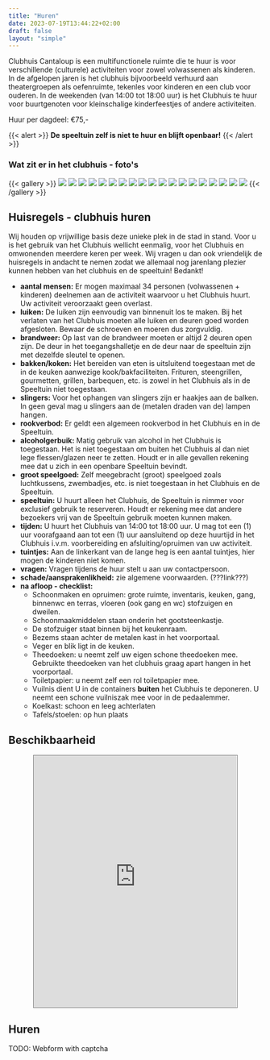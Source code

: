 ```yaml
---
title: "Huren"
date: 2023-07-19T13:44:22+02:00
draft: false
layout: "simple"
---
```


<!-- # Huren -->

Clubhuis Cantaloup is een multifunctionele ruimte die te huur is voor verschillende (culturele) activiteiten voor zowel volwassenen als kinderen. In de afgelopen jaren is het clubhuis bijvoorbeeld verhuurd aan theatergroepen als oefenruimte, tekenles voor kinderen en een club voor ouderen. In de weekenden (van 14:00 tot 18:00 uur) is het Clubhuis te huur voor buurtgenoten voor kleinschalige kinderfeestjes of andere activiteiten. 

Huur per dagdeel: €75,-  

{{< alert >}}
**De speeltuin zelf is niet te huur en blijft openbaar!** 
{{< /alert >}}

 
### Wat zit er in het clubhuis - foto's

{{< gallery >}}
<img src="/inside/Clubhuis-2.jpeg" class="grid-w33" />
<img src="/inside/Clubhuis3.jpeg" class="grid-w33" />
<img src="/inside/IMG_9805.JPG" class="grid-w33" />
<img src="/inside/IMG_9806.JPG" class="grid-w33" />
<img src="/inside/IMG_9807.JPG" class="grid-w33" />
<img src="/inside/IMG_9809.JPG" class="grid-w33" />
<img src="/inside/IMG_9810.JPG" class="grid-w33" />
<img src="/inside/IMG_9811.JPG" class="grid-w33" />
<img src="/inside/IMG_9812.JPG" class="grid-w33" />
<img src="/inside/IMG_9813.JPG" class="grid-w33" />
<img src="/inside/IMG_9814.JPG" class="grid-w33" />
<img src="/inside/IMG_9815.JPG" class="grid-w33" />
<img src="/inside/IMG_9817.JPG" class="grid-w33" />
<img src="/inside/IMG_9818.JPG" class="grid-w33" />
<img src="/inside/IMG_9820.JPG" class="grid-w33" />
<img src="/inside/IMG_9821.JPG" class="grid-w33" />
<img src="/inside/IMG_9823.JPG" class="grid-w33" />
<img src="/inside/IMG_9825.JPG" class="grid-w33" />
<img src="/inside/IMG_9827.JPG" class="grid-w33" />
{{< /gallery >}}


## Huisregels - clubhuis huren

Wij houden op vrijwillige basis deze unieke plek in de stad in stand. Voor u is het gebruik van het Clubhuis wellicht eenmalig, voor het Clubhuis en omwonenden meerdere keren per week. Wij vragen u dan ook vriendelijk de huisregels in andacht te nemen zodat we allemaal nog jarenlang plezier kunnen hebben van het clubhuis en de speeltuin! Bedankt!

- **aantal mensen:** Er mogen maximaal 34 personen (volwassenen + kinderen) deelnemen aan de activiteit waarvoor u het Clubhuis huurt. Uw activiteit veroorzaakt geen overlast.
- **luiken:** De luiken zijn eenvoudig van binnenuit los te maken. Bij het verlaten van het Clubhuis moeten alle luiken en deuren goed worden afgesloten. Bewaar de schroeven en moeren dus zorgvuldig.
- **brandweer:** Op last van de brandweer moeten er altijd 2 deuren open zijn. De deur in het toegangshalletje en de deur naar de speeltuin zijn met dezelfde sleutel te openen.
- **bakken/koken:** Het bereiden van eten is uitsluitend toegestaan met de in de keuken aanwezige kook/bakfaciliteiten. Frituren, steengrillen, gourmetten, grillen, barbequen, etc. is zowel in het Clubhuis als in de Speeltuin niet toegestaan.
- **slingers:** Voor het ophangen van slingers zijn er haakjes aan de balken. In geen geval mag u slingers aan de (metalen draden van de) lampen hangen.
- **rookverbod:** Er geldt een algemeen rookverbod in het Clubhuis en in de Speeltuin.
- **alcoholgerbuik:** Matig gebruik van alcohol in het Clubhuis is toegestaan. Het is niet toegestaan om buiten het Clubhuis al dan niet lege flessen/glazen neer te zetten. Houdt er in alle gevallen rekening mee dat u zich in een openbare Speeltuin bevindt.
- **groot speelgoed:** Zelf meegebracht (groot) speelgoed zoals luchtkussens, zwembadjes, etc. is niet toegestaan in het Clubhuis en de Speeltuin.
- **speeltuin:** U huurt alleen het Clubhuis, de Speeltuin is nimmer voor exclusief gebruik te reserveren. Houdt er rekening mee dat andere bezoekers vrij van de Speeltuin gebruik moeten kunnen maken.
- **tijden:** U huurt het Clubhuis van 14:00 tot 18:00 uur. U mag tot een (1) uur voorafgaand aan tot een (1) uur aansluitend op deze huurtijd in het Clubhuis i.v.m. voorbereiding en afsluiting/opruimen van uw activiteit.
- **tuintjes:** Aan de linkerkant van de lange heg is een aantal tuintjes, hier mogen de kinderen niet komen.
- **vragen:** Vragen tijdens de huur stelt u aan uw contactpersoon.
- **schade/aansprakenlikheid:** zie algemene voorwaarden. (???link???) 
- **na afloop - checklist:** 
    - Schoonmaken en opruimen: grote ruimte, inventaris, keuken, gang, binnenwc en terras, vloeren (ook gang en wc) stofzuigen en dweilen.
    - Schoonmaakmiddelen staan onderin het gootsteenkastje.
    - De stofzuiger staat binnen bij het keukenraam.
    - Bezems staan achter de metalen kast in het voorportaal.
    - Veger en blik ligt in de keuken.
    - Theedoeken: u neemt zelf uw eigen schone theedoeken mee. Gebruikte theedoeken van het clubhuis graag apart hangen in het voorportaal.
    - Toiletpapier: u neemt zelf een rol toiletpapier mee.
    - Vuilnis dient U in de containers **buiten** het Clubhuis te deponeren. U neemt een schone vuilniszak mee voor in de pedaalemmer.
    - Koelkast: schoon en leeg achterlaten
    - Tafels/stoelen: op hun plaats

## Beschikbaarheid

<p align="center">
<iframe src="https://calendar.google.com/calendar/embed?height=500&wkst=2&bgcolor=%23EE9B00&ctz=Europe%2FAmsterdam&src=Y2x1Ymh1aXMuY2FudGFsb3VwQGdtYWlsLmNvbQ&src=bmwuZHV0Y2gjaG9saWRheUBncm91cC52LmNhbGVuZGFyLmdvb2dsZS5jb20&src=ZW4uZHV0Y2gjaG9saWRheUBncm91cC52LmNhbGVuZGFyLmdvb2dsZS5jb20&color=%23E67C73&color=%230B8043&color=%230B8043" style="border:solid 1px #777" width="80%" height="500px" frameborder="0" scrolling="no"></iframe>
</p>

## Huren

TODO: Webform with captcha